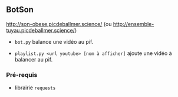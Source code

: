 ## BotSon

http://son-obese.picdeballmer.science/ (ou http://ensemble-tuyau.picdeballmer.science/)

 * `bot.py` balance une vidéo au pif.

 * `playlist.py <url youtube> [nom à afficher]` ajoute une vidéo à balancer au pif.

### Pré-requis
 * librairie `requests`
